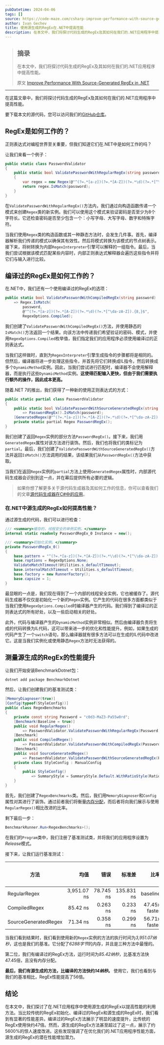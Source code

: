 ```yaml
---
pubDatetime: 2024-04-06
tags: []
source: https://code-maze.com/csharp-improve-performance-with-source-generated-regex/
author: Ivan Gechev
title: 使用源生成的RegEx在.NET中提高性能
description: 在本文中，我们将探讨代码生成的RegEx及其如何在我们的.NET应用程序中提高性能。
---
```


> ## 摘录
>
> 在本文中，我们将探讨代码生成的RegEx及其如何在我们的.NET应用程序中提高性能。
>
> 原文 [Improve Performance With Source-Generated RegEx in .NET](https://code-maze.com/csharp-improve-performance-with-source-generated-regex/)

---

在这篇文章中，我们将探讨代码生成的RegEx及其如何在我们的.NET应用程序中提高性能。

要下载本文的源代码，您可以访问我们的[GitHub仓库](https://github.com/CodeMazeBlog/CodeMazeGuides/tree/main/dotnet-performance/ImprovePerformanceWithSourceGeneratedRegEx)。

## RegEx是如何工作的？

正则表达式对编程世界至关重要，但我们知道它们在.NET中是如何工作的吗？

让我们来看一个例子：

```csharp
public static class PasswordValidator
{
    public static bool ValidatePasswordWithRegularRegEx(string password)
    {
        var regex = new Regex(@"^(?=.*[a-z])(?=.*[A-Z])(?=.*\d)(?=.*[^\da-zA-Z]).{8,}$");
        return regex.IsMatch(password);
    }
}
```

在`ValidatePasswordWithRegularRegEx()`方法内，我们通过向构造函数传递一个模式来创建`Regex`类的新实例。我们可以使用这个模式来验证密码是否至少为8个字符长。它还检查密码是否至少包含一个：小写字母、大写字母、数字和特殊字符。

当我们使用`Regex`类的构造函数或其一种静态方法时，会发生几件事。首先，编译器解析我们传递的模式以确保其有效性。然后将模式转换为该模式的节点树表示。接下来，将树转换为内部`RegexInterpreter`引擎可以解释的一组指令。最后，当我们尝试根据该模式匹配某些内容时，内部正则表达式解释器会遍历这些指令并将它们与输入进行比较。

## 编译过的RegEx是如何工作的？

在.NET中，我们还有一个使用编译过的RegEx的选项：

```csharp
public static bool ValidatePasswordWithCompiledRegEx(string password)
    => Regex.IsMatch(
        password,
        @"^(?=.*[a-z])(?=.*[A-Z])(?=.*\d)(?=.*[^\da-zA-Z]).{8,}$",
        RegexOptions.Compiled);
```

我们创建了`ValidatePasswordWithCompiledRegEx()`方法，并使用静态的`IsMatch()`方法返回一个结果。向该方法中传递我们希望验证的密码、模式，并使用`RegexOptions.Compiled`枚举值，我们指定我们的应用程序必须使用编译过的正则表达式。

当我们这样做时，直到为`RegexInterpreter`引擎生成指令的步骤都将是相同的。但然后，编译器将进一步处理这些指令，并首先将它们转换成IL指令，然后转换成多个`DynamicMethod`实例。因此，当我们尝试进行匹配时，编译器不会使用解释器，而是执行这些`DynamicMethod`实例。**这使得匹配输入更快，但由于我们需要执行额外的操作，因此成本更高。**

随着.NET 7的推出，我们获得了一种新的使用正则表达式的方式：

```csharp
public static partial class PasswordValidator
{
    public static bool ValidatePasswordWithSourceGeneratedRegEx(string password)
        => PasswordRegEx().IsMatch(password);
    [GeneratedRegex(@"^(?=.*[a-z])(?=.*[A-Z])(?=.*\d)(?=.*[^\da-zA-Z]).{8,}$")]
    private static partial Regex PasswordRegEx();
}
```

我们创建了返回`Regex`实例的部分方法`PasswordRegEx()`。接下来，我们用`GeneratedRegex`属性对该方法进行装饰。然后，我们也将我们的类标记为`partial`。最后，我们创建了`ValidatePasswordWithSourceGeneratedRegEx()`方法并返回`IsMatch()`方法调用的结果，该结果我们从`PasswordRegEx()`方法中获取。

当我们在返回`Regex`实例的`partial`方法上使用`GeneratedRegex`属性时，内部源代码生成器会识别到这一点，并在幕后提供所有必要的逻辑。

> 如果你想了解更多关于源代码生成器及其如何工作的信息，你可以查看我们的文章[源代码生成器在C#中的应用](https://code-maze.com/csharp-source-generators/)。

### 在.NET中源生成的RegEx如何提高性能？

通过源生成的代码，我们可以进行检查：

```csharp
/// <summary>缓存的，线程安全的单例实例。</summary>
internal static readonly PasswordRegEx_0 Instance = new();

/// <summary>初始化实例。</summary>
private PasswordRegEx_0()
{
    base.pattern = "^(?=.*[a-z])(?=.*[A-Z])(?=.*\\d)(?=.*[^\\da-zA-Z]).{8,}$";
    base.roptions = RegexOptions.None;
    ValidateMatchTimeout(Utilities.s_defaultTimeout);
    base.internalMatchTimeout = Utilities.s_defaultTimeout;
    base.factory = new RunnerFactory();
    base.capsize = 1;
}
```

最显眼的一点是，我们现在得到了一个内部的线程安全实例，它也被缓存了。源代码生成器不仅仅是初始化一个新的`Regex`实例。它产生的代码在很多方面都类似于当我们使用`RegexOptions.Compiled`时编译器产生的代码。我们得到了编译过的正则表达式的所有好处，以及一些启动相关的好处。

此外，代码与编译器产生的`DynamicMethod`实例非常相似。然后由编译器负责将生成的代码转换为IL代码，这可以带来进一步的优化和性能提升。例如，如果生成的代码产生了一个`switch`语句，那么编译器就有很多方法可以在生成的IL代码中改进它。这是当我们实例化或使用静态`Regex`方法时无法获得的。

## 测量源生成的RegEx的性能提升

让我们开始安装BenchmarkDotnet包：

```bash
dotnet add package BenchmarkDotnet
```

然后，让我们创建我们的基准测试类：

```csharp
[MemoryDiagnoser(true)]
[Config(typeof(StyleConfig))]
public class RegexBenchmarks
{
    private const string Password = "c0d3-MaZ3-Pa55w0rd";
    [Benchmark(Baseline = true)]
    public void RegularRegex()
        => PasswordValidator.ValidatePasswordWithRegularRegEx(Password);
    [Benchmark]
    public void CompiledRegex()
        => PasswordValidator.ValidatePasswordWithCompiledRegEx(Password);
    [Benchmark]
    public void SourceGeneratedRegex()
        => PasswordValidator.ValidatePasswordWithSourceGeneratedRegEx(Password);
    private class StyleConfig : ManualConfig
    {
        public StyleConfig()
            => SummaryStyle = SummaryStyle.Default.WithRatioStyle(RatioStyle.Trend);
    }
}
```

首先，我们创建了`RegexBenchmarks`类。然后，我们用`MemoryDiagnoser`和`Config`属性对其进行了装饰。通过前者我们将衡量[内存分配](https://code-maze.com/csharp-memory-allocation-optimization-with-benchmarkdotnet/)，而后者将向我们展示与使用`RegularRegex()`相比改进的比率。

剩下最后一步：

```csharp
BenchmarkRunner.Run<RegexBenchmarks>();
```

在我们的`Program`类中，我们注册了基准测试类，并将我们的应用程序设置为*Release*模式。

接下来，让我们运行基准测试：

| 方法                 |        均值 |      错误 |     标准差 |          比率 |   Gen0 |   Gen1 | 分配的内存 |
| -------------------- | ----------: | --------: | ---------: | ------------: | -----: | -----: | ---------: |
| RegularRegex         | 3,951.07 ns | 78.745 ns | 135.831 ns |      baseline | 0.9918 | 0.0153 |     6288 B |
| CompiledRegex        |    85.42 ns |  0.263 ns |   0.233 ns | 47.45x faster |      - |      - |          - |
| SourceGeneratedRegex |    71.34 ns |  0.358 ns |   0.299 ns | 56.71x faster |      - |      - |          - |

当我们看到结果时，我们看到使用新的`Regex`实例的方法的执行时间为*3,951.07纳秒*，这也是我们的基准。它分配了*6288字节*的内存，并且是三种方法中最慢的。

第二位，我们有编译过的RegEx方法，运行时间为*85.42纳秒*，比基准方法快47.45倍，且没有内存分配。

**最后，我们有源生成的方法，比编译的方法快约*14纳秒*。** 使用它，我们也看到与我们的基准相比，RegEx性能提高了56倍。

## 结论

在本文中，我们探讨了在.NET应用程序中使用源生成的RegEx以提高性能的利用方法。当比较传统的RegEx初始化、编译过的RegEx和源生成的RegEx时，我们看到有显著的性能差异。编译过的RegEx方法展示了明显的速度提升，比传统的RegEx使用快约47倍。然而，源生成的RegEx方法甚至超过了这一点，展示了约5600%的惊人速度改进。这些发现强调了在优化我们的.NET应用程序性能方面，源生成的RegEx的潜在性能增加潜力。
